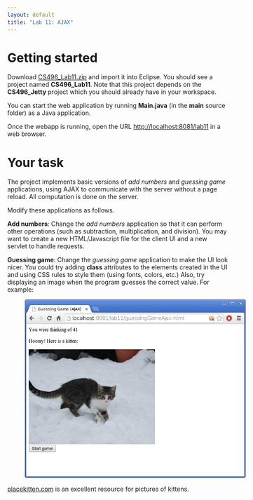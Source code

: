 ```yaml
---
layout: default
title: "Lab 11: AJAX"
---
```


# Getting started

Download [CS496\_Lab11.zip](CS496_Lab11.zip) and import it into Eclipse. You should see a project named **CS496\_Lab11**.  Note that this project depends on the **CS496\_Jetty** project which you should already have in your workspace.

You can start the web application by running **Main.java** (in the **main** source folder) as a Java application.

Once the webapp is running, open the URL [http://localhost:8081/lab11](http://localhost:8081/lab11) in a web browser.

# Your task

The project implements basic versions of *add numbers* and *guessing game* applications, using AJAX to communicate with the server without a page reload.  All computation is done on the server.

Modify these applications as follows.

**Add numbers**: Change the *add numbers* application so that it can perform other operations (such as subtraction, multiplication, and division).  You may want to create a new HTML/Javascript file for the client UI and a new servlet to handle requests.

**Guessing game**: Change the *guessing game* application to make the UI look nicer.  You could try adding **class** attributes to the elements created in the UI and using CSS rules to style them (using fonts, colors, etc.)  Also, try displaying an image when the program guesses the correct value.  For example:

<img style="margin-left: 40px" alt="Celebratory kitten" src="images/lab11/celebratoryKitten.png">

[placekitten.com](http://placekitten.com) is an excellent resource for pictures of kittens.

<!-- vim:set wrap: ­-->
<!-- vim:set linebreak: -->
<!-- vim:set nolist: -->
